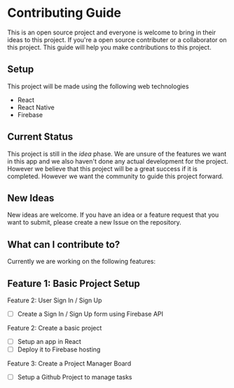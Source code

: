 # Contributing Guide

This is an open source project and everyone is welcome to bring in their ideas to this project. If you're a open source contributer or a collaborator on this project. This guide will help you make contributions to this project.

## Setup

This project will be made using the following web technologies
- React
- React Native
- Firebase

## Current Status

This project is still in the *idea* phase. We are unsure of the features we want in this app and we also haven't done any actual development for the project. However we believe that this project will be a great success if it is completed. However we want the community to guide this project forward.

## New Ideas

New ideas are welcome. If you have an idea or a feature request that you want to submit, please create a new Issue on the repository.

## What can I contribute to?

Currently we are working on the following features:

Feature 1: Basic Project Setup
- 
Feature 2: User Sign In / Sign Up
- [ ] Create a Sign In / Sign Up form using Firebase API

Feature 2: Create a basic project
- [ ] Setup an app in React
- [ ] Deploy it to Firebase hosting

Feature 3: Create a Project Manager Board
- [ ] Setup a Github Project to manage tasks
